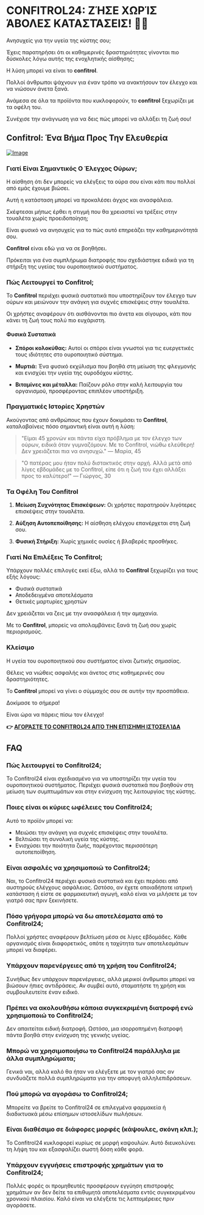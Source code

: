 # CONFITROL24: ΖΉΣΕ ΧΩΡΊΣ ΆΒΟΛΕΣ ΚΑΤΑΣΤΆΣΕΙΣ! 🚽✨

Ανησυχείς για την υγεία της κύστης σου; 

Έχεις παρατηρήσει ότι οι καθημερινές δραστηριότητες γίνονται πιο δύσκολες λόγω αυτής της ενοχλητικής αίσθησης;

Η λύση μπορεί να είναι το **confitrol**.

Πολλοί άνθρωποι ψάχνουν για έναν τρόπο να ανακτήσουν τον έλεγχο και να νιώσουν άνετα ξανά. 

Ανάμεσα σε όλα τα προϊόντα που κυκλοφορούν, το **confitrol** ξεχωρίζει με τα οφέλη του. 

Συνέχισε την ανάγνωση για να δεις πώς μπορεί να αλλάξει τη ζωή σου!

## Confitrol: Ένα Βήμα Προς Την Ελευθερία

[![Image](https://www2.sellhealth.com/233/confitrol24-2-1.jpg)](https://gchaffi.com/u41Yw0iv)

### Γιατί Είναι Σημαντικός Ο Έλεγχος Ούρων;

Η αίσθηση ότι δεν μπορείς να ελέγξεις τα ούρα σου είναι κάτι που πολλοί από εμάς έχουμε βιώσει. 

Αυτή η κατάσταση μπορεί να προκαλέσει άγχος και ανασφάλεια.

Σκέφτεσαι μήπως έρθει η στιγμή που θα χρειαστεί να τρέξεις στην τουαλέτα χωρίς προειδοποίηση; 

Είναι φυσικό να ανησυχείς για το πώς αυτό επηρεάζει την καθημερινότητά σου.

**Confitrol** είναι εδώ για να σε βοηθήσει. 

Πρόκειται για ένα συμπλήρωμα διατροφής που σχεδιάστηκε ειδικά για τη στήριξη της υγείας του ουροποιητικού συστήματος. 

### Πώς Λειτουργεί το Confitrol;

Το **Confitrol** περιέχει φυσικά συστατικά που υποστηρίζουν τον έλεγχο των ούρων και μειώνουν την ανάγκη για συχνές επισκέψεις στην τουαλέτα.

Οι χρήστες αναφέρουν ότι αισθάνονται πιο άνετα και σίγουροι, κάτι που κάνει τη ζωή τους πολύ πιο ευχάριστη.

#### Φυσικά Συστατικά

- **Σπόροι κολοκύθας:** Αυτοί οι σπόροι είναι γνωστοί για τις ευεργετικές τους ιδιότητες στο ουροποιητικό σύστημα.
  
- **Μυρτιά:** Ένα φυσικό εκχύλισμα που βοηθά στη μείωση της φλεγμονής και ενισχύει την υγεία της ουροδόχου κύστης.
  
- **Βιταμίνες και μέταλλα:** Παίζουν ρόλο στην καλή λειτουργία του οργανισμού, προσφέροντας επιπλέον υποστήριξη.

### Πραγματικές Ιστορίες Χρηστών

Ακούγοντας από ανθρώπους που έχουν δοκιμάσει το **Confitrol**, καταλαβαίνεις πόσο σημαντική είναι αυτή η λύση:

> "Είμαι 45 χρονών και πάντα είχα πρόβλημα με τον έλεγχο των ούρων, ειδικά όταν γυμναζόμουν. Με το Confitrol, νιώθω ελεύθερη! Δεν χρειάζεται πια να ανησυχώ." 
> — Μαρία, 45

> "Ο πατέρας μου ήταν πολύ διστακτικός στην αρχή. Αλλά μετά από λίγες εβδομάδες με το Confitrol, είπε ότι η ζωή του έχει αλλάξει προς το καλύτερο!" 
> — Γιώργος, 30

### Τα Οφέλη Του Confitrol

1. **Μείωση Συχνότητας Επισκέψεων:** Οι χρήστες παρατηρούν λιγότερες επισκέψεις στην τουαλέτα.
   
2. **Αύξηση Αυτοπεποίθησης:** Η αίσθηση ελέγχου επανέρχεται στη ζωή σου.
   
3. **Φυσική Στήριξη:** Χωρίς χημικές ουσίες ή βλαβερές προσθήκες.

### Γιατί Να Επιλέξεις Το Confitrol;

Υπάρχουν πολλές επιλογές εκεί έξω, αλλά το **Confitrol** ξεχωρίζει για τους εξής λόγους:

- Φυσικά συστατικά
- Αποδεδειγμένα αποτελέσματα
- Θετικές μαρτυρίες χρηστών

Δεν χρειάζεται να ζεις με την ανασφάλεια ή την αμηχανία.

Με το **Confitrol**, μπορείς να απολαμβάνεις ξανά τη ζωή σου χωρίς περιορισμούς.

### Κλείσιμο

Η υγεία του ουροποιητικού σου συστήματος είναι ζωτικής σημασίας.

Θέλεις να νιώθεις ασφαλής και άνετος στις καθημερινές σου δραστηριότητες. 

Το **Confitrol** μπορεί να γίνει ο σύμμαχός σου σε αυτήν την προσπάθεια.

Δοκίμασε το σήμερα!

Είναι ώρα να πάρεις πίσω τον έλεγχο!



**👉 [ΑΓΟΡΆΣΤΕ ΤΟ CONFITROL24 ΑΠΌ ΤΗΝ ΕΠΊΣΗΜΗ ΙΣΤΟΣΕΛΊΔΑ](https://gchaffi.com/u41Yw0iv)**

## FAQ

### Πώς λειτουργεί το Confitrol24;
Το Confitrol24 είναι σχεδιασμένο για να υποστηρίζει την υγεία του ουροποιητικού συστήματος. Περιέχει φυσικά συστατικά που βοηθούν στη μείωση των συμπτωμάτων και στην ενίσχυση της λειτουργίας της κύστης.

### Ποιες είναι οι κύριες ωφέλειες του Confitrol24;
Αυτό το προϊόν μπορεί να:
- Μειώσει την ανάγκη για συχνές επισκέψεις στην τουαλέτα.
- Βελτιώσει τη συνολική υγεία της κύστης.
- Ενισχύσει την ποιότητα ζωής, παρέχοντας περισσότερη αυτοπεποίθηση.

### Είναι ασφαλές να χρησιμοποιώ το Confitrol24;
Ναι, το Confitrol24 περιέχει φυσικά συστατικά και έχει περάσει από αυστηρούς ελέγχους ασφάλειας. Ωστόσο, αν έχετε οποιαδήποτε ιατρική κατάσταση ή είστε σε φαρμακευτική αγωγή, καλό είναι να μιλήσετε με τον γιατρό σας πριν ξεκινήσετε.

### Πόσο γρήγορα μπορώ να δω αποτελέσματα από το Confitrol24;
Πολλοί χρήστες αναφέρουν βελτίωση μέσα σε λίγες εβδομάδες. Κάθε οργανισμός είναι διαφορετικός, οπότε η ταχύτητα των αποτελεσμάτων μπορεί να διαφέρει.

### Υπάρχουν παρενέργειες από τη χρήση του Confitrol24;
Συνήθως δεν υπάρχουν παρενέργειες, αλλά μερικοί άνθρωποι μπορεί να βιώσουν ήπιες αντιδράσεις. Αν συμβεί αυτό, σταματήστε τη χρήση και συμβουλευτείτε έναν ειδικό.

### Πρέπει να ακολουθήσω κάποια συγκεκριμένη διατροφή ενώ χρησιμοποιώ το Confitrol24;
Δεν απαιτείται ειδική διατροφή. Ωστόσο, μια ισορροπημένη διατροφή πάντα βοηθά στην ενίσχυση της γενικής υγείας.

### Μπορώ να χρησιμοποιήσω το Confitrol24 παράλληλα με άλλα συμπληρώματα;
Γενικά ναι, αλλά καλό θα ήταν να ελέγξετε με τον γιατρό σας αν συνδυάζετε πολλά συμπληρώματα για την αποφυγή αλληλεπιδράσεων.

### Πού μπορώ να αγοράσω το Confitrol24;
Μπορείτε να βρείτε το Confitrol24 σε επιλεγμένα φαρμακεία ή διαδικτυακά μέσω επίσημων ιστοσελίδων πωλήσεων.

### Είναι διαθέσιμο σε διάφορες μορφές (κάψουλες, σκόνη κλπ.);
Το Confitrol24 κυκλοφορεί κυρίως σε μορφή καψουλών. Αυτό διευκολύνει τη λήψη του και εξασφαλίζει σωστή δόση κάθε φορά.

### Υπάρχουν εγγυήσεις επιστροφής χρημάτων για το Confitrol24;
Πολλές φορές οι προμηθευτές προσφέρουν εγγύηση επιστροφής χρημάτων αν δεν δείτε τα επιθυμητά αποτελέσματα εντός συγκεκριμένου χρονικού πλαισίου. Καλό είναι να ελέγξετε τις λεπτομέρειες πριν αγοράσετε.